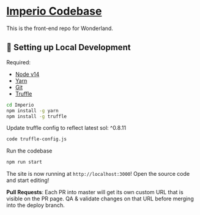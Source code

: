 # [Imperio Codebase](https://app.imperio.money/)
This is the front-end repo for Wonderland. 

##  🔧 Setting up Local Development

Required: 
- [Node v14](https://nodejs.org/download/release/latest-v14.x/)  
- [Yarn](https://classic.yarnpkg.com/en/docs/install/) 
- [Git](https://git-scm.com/downloads)
- [Truffle](https://www.npmjs.com/package/truffle)


```bash
cd Imperio
npm install -g yarn
npm install -g truffle
```

Update truffle config to reflect latest sol: ^0.8.11
```bash
code truffle-config.js
```

Run the codebase
```bash
npm run start
```

The site is now running at `http://localhost:3000`!
Open the source code and start editing!

**Pull Requests**:
Each PR into master will get its own custom URL that is visible on the PR page. QA & validate changes on that URL before merging into the deploy branch. 

